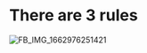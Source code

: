 # There are 3 rules

![FB_IMG_1662976251421](https://user-images.githubusercontent.com/70051933/190295269-6b994a92-5b37-4931-aa0f-becae539fcf1.jpg)
